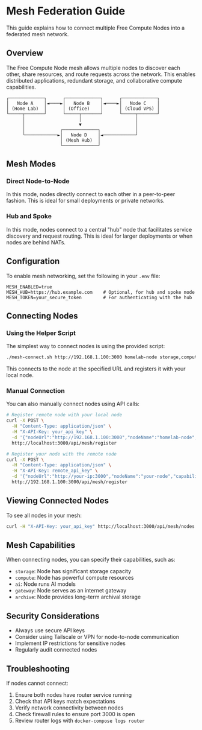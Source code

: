# Mesh Federation Guide

This guide explains how to connect multiple Free Compute Nodes into a federated mesh network.

## Overview

The Free Compute Node mesh allows multiple nodes to discover each other, share resources, and route requests across the network. This enables distributed applications, redundant storage, and collaborative compute capabilities.

```
┌─────────────┐      ┌─────────────┐      ┌─────────────┐
│   Node A    │◄────►│   Node B    │◄────►│   Node C    │
│ (Home Lab)  │      │ (Office)    │      │ (Cloud VPS) │
└─────┬───────┘      └─────┬───────┘      └─────┬───────┘
      │                    │                    │
      │                    ▼                    │
      │             ┌─────────────┐             │
      └────────────►│   Node D    │◄────────────┘
                    │ (Mesh Hub)  │
                    └─────────────┘
```

## Mesh Modes

### Direct Node-to-Node

In this mode, nodes directly connect to each other in a peer-to-peer fashion. This is ideal for small deployments or private networks.

### Hub and Spoke

In this mode, nodes connect to a central "hub" node that facilitates service discovery and request routing. This is ideal for larger deployments or when nodes are behind NATs.

## Configuration

To enable mesh networking, set the following in your `.env` file:

```
MESH_ENABLED=true
MESH_HUB=https://hub.example.com    # Optional, for hub and spoke mode
MESH_TOKEN=your_secure_token        # For authenticating with the hub
```

## Connecting Nodes

### Using the Helper Script

The simplest way to connect nodes is using the provided script:

```bash
./mesh-connect.sh http://192.168.1.100:3000 homelab-node storage,compute
```

This connects to the node at the specified URL and registers it with your local node.

### Manual Connection

You can also manually connect nodes using API calls:

```bash
# Register remote node with your local node
curl -X POST \
  -H "Content-Type: application/json" \
  -H "X-API-Key: your_api_key" \
  -d '{"nodeUrl":"http://192.168.1.100:3000","nodeName":"homelab-node","capabilities":"storage,compute"}' \
  http://localhost:3000/api/mesh/register

# Register your node with the remote node
curl -X POST \
  -H "Content-Type: application/json" \
  -H "X-API-Key: remote_api_key" \
  -d '{"nodeUrl":"http://your-ip:3000","nodeName":"your-node","capabilities":"ai,storage"}' \
  http://192.168.1.100:3000/api/mesh/register
```

## Viewing Connected Nodes

To see all nodes in your mesh:

```bash
curl -H "X-API-Key: your_api_key" http://localhost:3000/api/mesh/nodes
```

## Mesh Capabilities

When connecting nodes, you can specify their capabilities, such as:

- `storage`: Node has significant storage capacity
- `compute`: Node has powerful compute resources
- `ai`: Node runs AI models
- `gateway`: Node serves as an internet gateway
- `archive`: Node provides long-term archival storage

## Security Considerations

- Always use secure API keys
- Consider using Tailscale or VPN for node-to-node communication
- Implement IP restrictions for sensitive nodes
- Regularly audit connected nodes

## Troubleshooting

If nodes cannot connect:

1. Ensure both nodes have router service running
2. Check that API keys match expectations
3. Verify network connectivity between nodes
4. Check firewall rules to ensure port 3000 is open
5. Review router logs with `docker-compose logs router`
